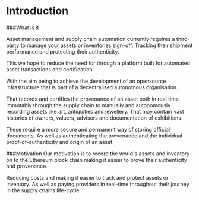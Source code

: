 # Introduction


###What is it

Asset management and  supply chain automation currently requires a third-party to manage your assets or inventories sign-off. Tracking their shipment performance and protecting their authenticity. 

This we hope to reduce the need for through a platform built for automated asset transactions and certification.  

With the aim being to achieve the development of an opensource infrastructure that is part of a decentralised autonomous organisation.  

That records and certifies the provenance of an asset both in real time immutably through the supply chain to manually and autonomously recording assets like art, antiquities and jewellery. That may contain vast  histories of  owners, valuers, advisors and documentation of exhibitions. 

These require a more secure and permanent way of storing official documents. As well as authenticating the  provenance and the individual proof-of-authenticity and origin of an asset. 

###Motivation
Our motivation is to record the world's assets and inventory on to the Ethereum block chain making it easier to prove their authenticity and provenance.

Reducing costs and making it easier to track and protect assets or inventory. As well as paying providers in real-time throughout their journey in the supply chains life-cycle.